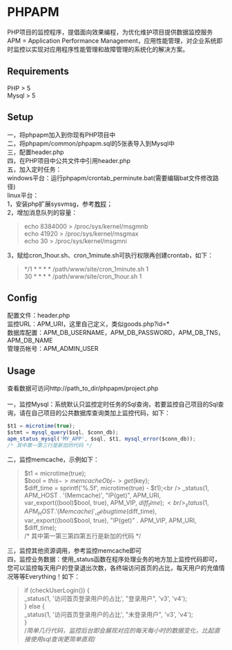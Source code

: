 PHPAPM
======
PHP项目的监控程序，提倡面向效果编程，为优化维护项目提供数据监控服务  
APM = Application Performance Management，应用性能管理，对企业系统即时监控以实现对应用程序性能管理和故障管理的系统化的解决方案。
## Requirements
PHP > 5<br />
Mysql > 5<br />
## Setup
一，将phpapm加入到你现有PHP项目中<br />
二，将phpapm/common/phpapm.sql的5张表导入到Mysql中<br />
三，配置header.php<br />
四，在PHP项目中公共文件中引用header.php<br />
五，加入定时任务：<br />
windows平台：运行phpapm/crontab_perminute.bat(需要编辑bat文件修改路径)<br />
linux平台：<br />
1，安装php扩展sysvmsg，参考[教程](http://www.banghui.org/2527.html)；<br />
2，增加消息队列的容量：<br />
> echo 8384000 > /proc/sys/kernel/msgmnb<br />
> echo 41920 > /proc/sys/kernel/msgmax<br />
> echo 30 > /proc/sys/kernel/msgmni<br />

3，赋给cron_1hour.sh、cron_1minute.sh可执行权限再创建crontab，如下：<br />
> */1 * * * * /path/www/site/cron_1minute.sh 1<br />
> 30  * * * * /path/www/site/cron_1hour.sh 1<br />

## Config
配置文件：header.php<br />
监控URL：APM_URI，这里自己定义，类似goods.php?id=*<br />
数据库配置：APM_DB_USERNAME，APM_DB_PASSWORD，APM_DB_TNS，APM_DB_NAME<br />
管理员帐号：APM_ADMIN_USER<br />

## Usage
查看数据可访问http://path_to_dir/phpapm/project.php<br /><br />
一，监控Mysql：系统默认只监控定时任务的Sql查询，若要监控自己项目的Sql查询，请在自己项目的公共数据库查询类加上监控代码，如下：
```javascript
$t1 = microtime(true);
$stmt = mysql_query($sql, $conn_db);
apm_status_mysql('MY_APP', $sql, $t1, mysql_error($conn_db));
/* 其中第一第三行是新加的代码 */
```

二，监控memcache，示例如下：
> $t1 = microtime(true);<br />
> $bool = $this->memcacheObj->get($key);<br />
> $diff_time = sprintf('%.5f', microtime(true) - $t1);<br />
> _status(1, APM_HOST . '(Memcache)', "IP(get)", APM_URI, var_export((bool)$bool, true), APM_VIP, $diff_time);<br />
> _status(1, APM_HOST . '(Memcache)', _debugtime($diff_time), var_export((bool)$bool, true), "IP(get)" . APM_VIP, APM_URI, $diff_time);<br />
> /* 其中第一第三第四第五行是新加的代码 */<br />

三，监控其他资源调用，参考监控memcache即可<br />
四，监控业务数据：使用_status函数在程序处理业务的地方加上监控代码即可，您可以监控每天用户的登录退出次数，各终端访问首页的占比，每天用户的充值情况等等Everything！如下：<br />
> if (checkUserLogin()) {<br />
>     _status(1, '访问首页登录用户的占比', "登录用户", 'v3', 'v4');<br />
> } else {<br />
>     _status(1, '访问首页登录用户的占比', "未登录用户", 'v3', 'v4');<br />
> }<br />
> /*简单几行代码，监控后台即会展现对应的每天每小时的数据变化，比起直接使用sql查询更简单直观*/<br />

